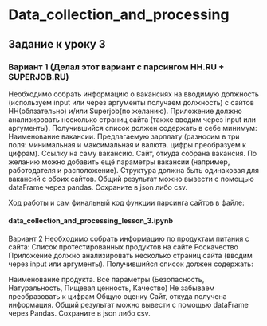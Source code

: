 # Data_collection_and_processing

## Задание к уроку 3

### Вариант 1 (Делал этот вариант с парсингом HH.RU + SUPERJOB.RU)
Необходимо собрать информацию о вакансиях на вводимую должность (используем input или через аргументы получаем должность) с сайтов HH(обязательно) и/или Superjob(по желанию). Приложение должно анализировать несколько страниц сайта (также вводим через input или аргументы). Получившийся список должен содержать в себе минимум:
Наименование вакансии.
Предлагаемую зарплату (разносим в три поля: минимальная и максимальная и валюта. цифры преобразуем к цифрам).
Ссылку на саму вакансию.
Сайт, откуда собрана вакансия.
По желанию можно добавить ещё параметры вакансии (например, работодателя и расположение). Структура должна быть одинаковая для вакансий с обоих сайтов. Общий результат можно вывести с помощью dataFrame через pandas. Сохраните в json либо csv.

Ход работы и сам финальный код функции парсинга сайтов в файле:
#### data_collection_and_processing_lesson_3.ipynb

Вариант 2
Необходимо собрать информацию по продуктам питания с сайта: Список протестированных продуктов на сайте Роскачество Приложение должно анализировать несколько страниц сайта (вводим через input или аргументы).
Получившийся список должен содержать:

Наименование продукта.
Все параметры (Безопасность, Натуральность, Пищевая ценность, Качество) Не забываем преобразовать к цифрам
Общую оценку
Сайт, откуда получена информация.
Общий результат можно вывести с помощью dataFrame через Pandas. Сохраните в json либо csv.
